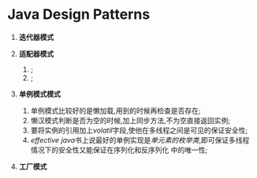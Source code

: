 # Java Design Patterns 
1. **迭代器模式**

2. **适配器模式** 
   1. ;
   2. ;
   
3. **单例模式模式**

   1. 单例模式比较好的是懒加载,用到的时候再检查是否存在;
   2. 懒汉模式判断是否为空的时候,加上同步方法,不为空直接返回实例;
   3. 要将实例的引用加上*volatil*字段,使他在多线程之间是可见的保证安全性;
   4. *effective java*书上说最好的单例实现是*单元素的枚举类*,即可保证多线程情况下的安全性又能保证在序列化和反序列化
      中的唯一性;
      
4. **工厂模式**